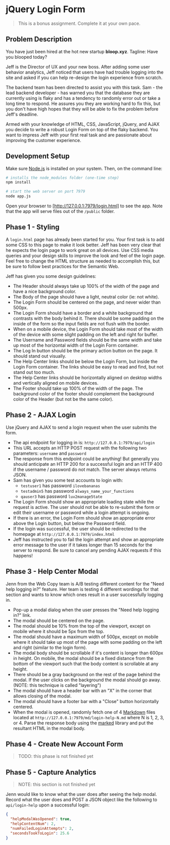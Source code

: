 # jQuery Login Form

> This is a bonus assignment. Complete it at your own pace.

## Problem Description

You have just been hired at the hot new startup **bloop.xyz**. Tagline: Have you
blooped today?

Jeff is the Director of UX and your new boss. After adding some user behavior
analytics, Jeff noticed that users have had trouble logging into the site and
asked if you can help re-design the login experience from scratch.

The backend team has been directed to assist you with this task. Sam - the lead
backend developer - has warned you that the database they are currently using is
flaky and has a tendency to randomly error out or take a long time to respond.
He assures you they are working hard to fix this, but you don't have high hopes
that they will be able to fix the problem before Jeff's deadline.

Armed with your knowledge of HTML, CSS, JavaScript, jQuery, and AJAX you decide
to write a robust Login Form on top of the flaky backend. You want to impress
Jeff with your first real task and are passionate about improving the customer
experience.

## Development Setup

Make sure [Node.js] is installed on your system. Then, on the command line:

```sh
# installs the node_modules folder (one-time step)
npm install

# start the web server on port 7979
node app.js
```

Open your browser to [http://127.0.0.1:7979/login.html] to see the app. Note
that the app will serve files out of the `/public` folder.

[Node.js]:https://nodejs.org/en/
[http://127.0.0.1:7979/login.html]:http://127.0.0.1:7979/login.html

## Phase 1 - Styling

A `login.html` page has already been started for you. Your first task is to add
some CSS to this page to make it look better. Jeff has been very clear that he
expects the login page to work great on all devices. Use CSS media queries and
your design skills to improve the look and feel of the login page. Feel free to
change the HTML structure as needed to accomplish this, but be sure to follow
best practices for the Semantic Web.

Jeff has given you some design guidelines:
- The Header should always take up 100% of the width of the page and have a nice
  background color.
- The Body of the page should have a light, neutral color (ie: not white).
- The Login Form should be centered on the page, and never wider than 500px.
- The Login Form should have a border and a white background that contrasts with
  the body behind it. There should be some padding on the inside of the form so
  the input fields are not flush with the border.
- When on a mobile device, the Login Form should take most of the width of the
  device with some slight padding on the left and right for buffer.
- The Username and Password fields should be the same width and take up most
  of the horizontal width of the Login Form container.
- The Log In button should be the primary action button on the page. It should
  stand out visually.
- The Help Center links should be below the Login Form, but inside the Login
  Form container. The links should be easy to read and find, but not stand out
  too much.
- The Help Center links should be horizontally aligned on desktop widths and
  vertically aligned on mobile devices.
- The Footer should take up 100% of the width of the page. The background color
  of the footer should complement the background color of the Header (but not be
  the same color).

## Phase 2 - AJAX Login

Use jQuery and AJAX to send a login request when the user submits the form.

- The api endpoint for logging in is: `http://127.0.0.1:7979/api/login`
- This URL accepts an HTTP POST request with the following two parameters:
  `username` and `password`
- The response from this endpoint could be anything! But generally you should
  anticipate an HTTP 200 for a successful login and an HTTP 400 if the username
  / password do not match. The server always returns JSON.
- Sam has given you some test accounts to login with:
  - `testuser1` has password `ilovebananas`
  - `testadmin5` has password `always_name_your_functions`
  - `qauser3` has password `luv2manage5tate`
- The Login Form should show an appropriate loading state while the request is
  active. The user should not be able to re-submit the form or edit their
  username or password while a login attempt is ongoing.
- If there is an error, the Login Form should show an appropriate error above
  the Login button, but below the Password field.
- If the login was successful, the user should be redirected to the homepage at
  `http://127.0.0.1:7979/index.html`
- Jeff has instructed you to fail the login attempt and show an appropriate
  error message to the user if it takes longer than 15 seconds for the server to
  respond. Be sure to cancel any pending AJAX requests if this happens!

## Phase 3 - Help Center Modal

Jenn from the Web Copy team is A/B testing different content for the "Need help
logging in?" feature. Her team is testing 4 different wordings for that section
and wants to know which ones result in a user successfully logging in.

- Pop-up a modal dialog when the user presses the "Need help logging in?" link.
- The modal should be centered on the page.
- The modal should be 10% from the top of the viewport, except on mobile where
  it should be 5px from the top.
- The modal should have a maximum width of 500px, except on mobile where it should
  take up most of the page with some padding on the left and right (similar to the login form).
- The modal body should be scrollable if it's content is longer than 600px in height.
  On mobile, the modal should be a fixed distance from the bottom of the viewport such
  that the body content is scrollable at any height.
- There should be a gray background on the rest of the page behind the modal. If
  the user clicks on the background the modal should go away. (NOTE: this technique is called "layering")
- The modal should have a header bar with an "X" in the corner that allows closing
  of the modal.
- The modal should have a footer bar with a "Close" button horizontally centered.
- When the modal is opened, randomly fetch one of 4 [Markdown] files located at
  `http://127.0.0.1:7979/md/login-help-N.md` where N is 1, 2, 3, or 4. Parse the
  response body using the [marked] library and put the resultant HTML in the modal body.

[Markdown]:https://guides.github.com/features/mastering-markdown/
[marked]:https://github.com/chjj/marked

## Phase 4 - Create New Account Form

> TODO: this phase is not finished yet

## Phase 5 - Capture Analytics

> NOTE: this section is not finished yet

Jenn would like to know what the user does after seeing the help modal. Record
what the user does and POST a JSON object like the following to `api/login-help`
upon a successful login:

```json
{
  "helpModalWasOpened": true,
  "helpContentNum": 2,
  "numFailedLoginAttempts": 2,
  "secondsTookToLogin": 25.6
}
```
